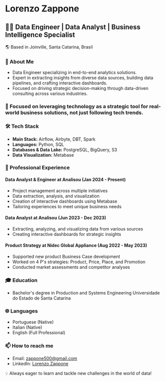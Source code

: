 # Lorenzo Zappone

## 👨‍💻 Data Engineer | Data Analyst | Business Intelligence Specialist

🌎 Based in Joinville, Santa Catarina, Brasil

### 🚀 About Me

- Data Engineer specializing in end-to-end analytics solutions.
- Expert in extracting insights from diverse data sources, building data pipelines, and crafting interactive dashboards.
- Focused on driving strategic decision-making through data-driven consulting across various industries.

### 🎯 Focused on leveraging technology as a strategic tool for real-world business solutions, not just following tech trends.

### 🛠️ Tech Stack

- **Main Stack:** Airflow, Airbyte, DBT, Spark
- **Languages:** Python, SQL
- **Databases & Data Lake:** PostgreSQL, BigQuery, S3
- **Data Visualization:** Metabase

### 💼 Professional Experience

#### Data Analyst & Engineer at Analisou (Jan 2024 - Present)
- Project management across multiple initiatives
- Data extraction, analysis, and visualization
- Creation of interactive dashboards using Metabase
- Tailoring experiences to meet unique business needs

#### Data Analyst at Analisou (Jun 2023 - Dec 2023)
- Extracting, analyzing, and visualizing data from various sources
- Creating interactive dashboards for strategic insights

#### Product Strategy at Nidec Global Appliance (Aug 2022 - May 2023)
- Supported new product Business Case development
- Worked on 4 P's strategies: Product, Price, Place, and Promotion
- Conducted market assessments and competitor analyses

### 🎓 Education

- Bachelor's degree in Production and Systems Engineering
  Universidade do Estado de Santa Catarina

### 🌐 Languages

- Portuguese (Native)
- Italian (Native)
- English (Full Professional)

### 📫 How to reach me

- Email: zappone500@gmail.com
- LinkedIn: [Lorenzo Zappone](https://www.linkedin.com/in/lorenzo-zappone-728887215)


💡 Always eager to learn and tackle new challenges in the world of data!
